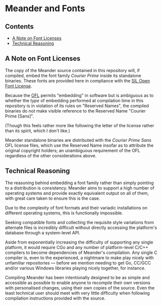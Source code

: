 # Meander and Fonts

## Contents
<!-- MarkdownTOC autolink=true -->

- [A Note on Font Licenses](#a-note-on-font-licenses)
- [Technical Reasoning](#technical-reasoning)

<!-- /MarkdownTOC -->

## A Note on Font Licenses

[ofl_link]: https://scripts.sil.org/cms/scripts/page.php?site_id=nrsi&id=OFL

The copy of the Meander source contained in this repository will, if compiled, embed the font family *Courier Prime* inside its standalone binaries.  These fonts are provided here in compliance with the [SIL Open Font License][ofl_link].

Because the [OFL][ofl_link] permits "embedding" in software but is ambiguous as to whether the *type* of embedding performed at compilation time in this repository is in violation of its rules on "Reserved Names", the compiled binaries do not make visible reference to the Reserved Name "Courier Prime [Sans]".

(Though this feels rather more like following the letter of the license rather than its spirit, which I don't like.)

Meander standalone binaries are distributed with the *Courier Prime Sans* OFL license files, which use the Reserved Name insofar as to attribute the original copyright holders; an unambiguous requirement of the OFL regardless of the other considerations above.

## Technical Reasoning

The reasoning behind embedding a font family rather than simply pointing to a distribution is consistency.  Meander aims to support a high number of operating systems and provide exactly equivalent output on all of them, with great care taken to ensure this is the case.

Due to the complexity of font formats and their variadic installations on different operating systems, this is functionally impossible.

Seeking compatible fonts and collecting the requisite style variations from alternate files is incredibly difficult without directly accessing the platform's database through a system-level API.

Aside from exponentially increasing the difficulty of supporting any single platform, it would require CGo and any number of platform-level C/C++ compilers to become dependencies of Meander's compilation.  Any single C compiler is, even to the experienced, a nightmare to make play nicely with unfamiliar repositories — before we mention needing to get Go, CC/GCC and/or various Windows libraries playing nicely together, for instance.

Compiling Meander has been intentionally designed to be as simple and accessible as possible to enable anyone to recompile their own versions with personalised changes, using their own copies of the source.  Even the least technical user should meet with very little difficulty when following compilation instructions provided with the source.